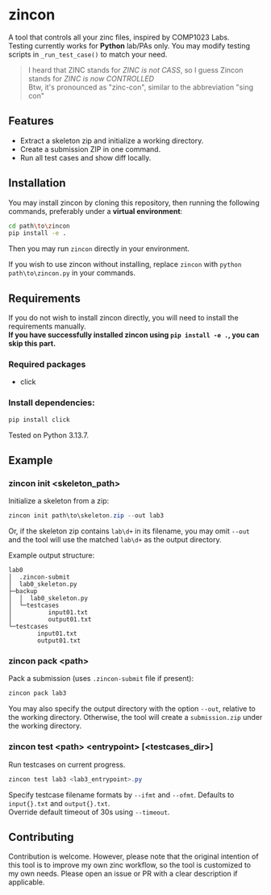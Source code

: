 # zincon

A tool that controls all your zinc files, inspired by COMP1023 Labs.  
Testing currently works for **Python** lab/PAs only. You may modify testing scripts in `_run_test_case()` to match your need.  
> I heard that ZINC stands for _ZINC is not CASS_, so I guess Zincon stands for _ZINC is now CONTROLLED_  
> Btw, it's pronounced as "zinc-con", similar to the abbreviation "sing con"

## Features

- Extract a skeleton zip and initialize a working directory.
- Create a submission ZIP in one command.
- Run all test cases and show diff locally.

## Installation

You may install zincon by cloning this repository, then running the following commands, preferably under a **virtual environment**:
```sh
cd path\to\zincon 
pip install -e .
``` 
Then you may run `zincon` directly in your environment.

If you wish to use zincon without installing, replace `zincon` with `python path\to\zincon.py` in your commands.

## Requirements

If you do not wish to install zincon directly, you will need to install the requirements manually.  
**If you have successfully installed zincon using `pip install -e .`, you can skip this part.**

### Required packages
- click

### Install dependencies:

```powershell
pip install click
```

Tested on Python 3.13.7.

## Example

### zincon init \<skeleton_path>
Initialize a skeleton from a zip:

```powershell
zincon init path\to\skeleton.zip --out lab3
```

Or, if the skeleton zip contains `lab\d+` in its filename, you may omit `--out` and the tool will use the matched `lab\d+` as the output directory.

Example output structure:
```
lab0
│  .zincon-submit
│  lab0_skeleton.py
├─backup
│  │  lab0_skeleton.py
│  └─testcases
│          input01.txt
│          output01.txt
└─testcases
        input01.txt
        output01.txt
```

### zincon pack \<path>
Pack a submission (uses `.zincon-submit` file if present):

```powershell
zincon pack lab3
```

You may also specify the output directory with the option `--out`, relative to the working directory. Otherwise, the tool will create a `submission.zip` under the working directory.

### zincon test \<path> \<entrypoint> [<testcases_dir>]
Run testcases on current progress.

```powershell
zincon test lab3 <lab3_entrypoint>.py
```

Specify testcase filename formats by `--ifmt` and `--ofmt`. Defaults to `input{}.txt` and `output{}.txt`.  
Override default timeout of 30s using `--timeout`.  

## Contributing

Contribution is welcome. However, please note that the original intention of this tool is to improve my own zinc workflow, so the tool is customized to my own needs. Please open an issue or PR with a clear description if applicable.
